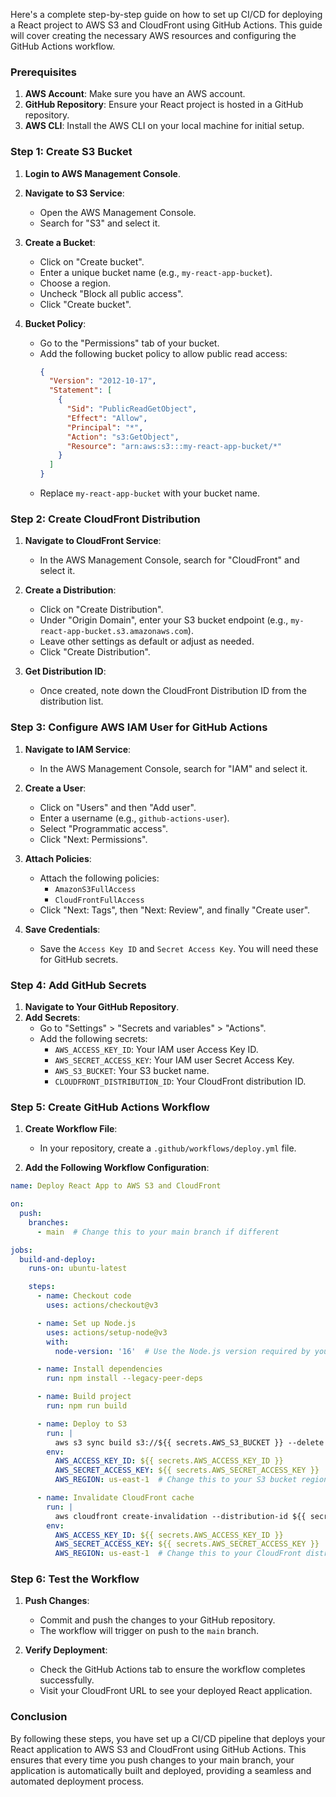 Here's a complete step-by-step guide on how to set up CI/CD for deploying a React project to AWS S3 and CloudFront using GitHub Actions. This guide will cover creating the necessary AWS resources and configuring the GitHub Actions workflow.

### Prerequisites

1. **AWS Account**: Make sure you have an AWS account.
2. **GitHub Repository**: Ensure your React project is hosted in a GitHub repository.
3. **AWS CLI**: Install the AWS CLI on your local machine for initial setup.

### Step 1: Create S3 Bucket

1. **Login to AWS Management Console**.
2. **Navigate to S3 Service**:
   - Open the AWS Management Console.
   - Search for "S3" and select it.

3. **Create a Bucket**:
   - Click on "Create bucket".
   - Enter a unique bucket name (e.g., `my-react-app-bucket`).
   - Choose a region.
   - Uncheck "Block all public access".
   - Click "Create bucket".

4. **Bucket Policy**:
   - Go to the "Permissions" tab of your bucket.
   - Add the following bucket policy to allow public read access:
     ```json
     {
       "Version": "2012-10-17",
       "Statement": [
         {
           "Sid": "PublicReadGetObject",
           "Effect": "Allow",
           "Principal": "*",
           "Action": "s3:GetObject",
           "Resource": "arn:aws:s3:::my-react-app-bucket/*"
         }
       ]
     }
     ```
   - Replace `my-react-app-bucket` with your bucket name.

### Step 2: Create CloudFront Distribution

1. **Navigate to CloudFront Service**:
   - In the AWS Management Console, search for "CloudFront" and select it.

2. **Create a Distribution**:
   - Click on "Create Distribution".
   - Under "Origin Domain", enter your S3 bucket endpoint (e.g., `my-react-app-bucket.s3.amazonaws.com`).
   - Leave other settings as default or adjust as needed.
   - Click "Create Distribution".

3. **Get Distribution ID**:
   - Once created, note down the CloudFront Distribution ID from the distribution list.

### Step 3: Configure AWS IAM User for GitHub Actions

1. **Navigate to IAM Service**:
   - In the AWS Management Console, search for "IAM" and select it.

2. **Create a User**:
   - Click on "Users" and then "Add user".
   - Enter a username (e.g., `github-actions-user`).
   - Select "Programmatic access".
   - Click "Next: Permissions".

3. **Attach Policies**:
   - Attach the following policies:
     - `AmazonS3FullAccess`
     - `CloudFrontFullAccess`
   - Click "Next: Tags", then "Next: Review", and finally "Create user".

4. **Save Credentials**:
   - Save the `Access Key ID` and `Secret Access Key`. You will need these for GitHub secrets.

### Step 4: Add GitHub Secrets

1. **Navigate to Your GitHub Repository**.
2. **Add Secrets**:
   - Go to "Settings" > "Secrets and variables" > "Actions".
   - Add the following secrets:
     - `AWS_ACCESS_KEY_ID`: Your IAM user Access Key ID.
     - `AWS_SECRET_ACCESS_KEY`: Your IAM user Secret Access Key.
     - `AWS_S3_BUCKET`: Your S3 bucket name.
     - `CLOUDFRONT_DISTRIBUTION_ID`: Your CloudFront distribution ID.

### Step 5: Create GitHub Actions Workflow

1. **Create Workflow File**:
   - In your repository, create a `.github/workflows/deploy.yml` file.

2. **Add the Following Workflow Configuration**:

```yaml
name: Deploy React App to AWS S3 and CloudFront

on:
  push:
    branches:
      - main  # Change this to your main branch if different

jobs:
  build-and-deploy:
    runs-on: ubuntu-latest

    steps:
      - name: Checkout code
        uses: actions/checkout@v3

      - name: Set up Node.js
        uses: actions/setup-node@v3
        with:
          node-version: '16'  # Use the Node.js version required by your project

      - name: Install dependencies
        run: npm install --legacy-peer-deps

      - name: Build project
        run: npm run build

      - name: Deploy to S3
        run: |
          aws s3 sync build s3://${{ secrets.AWS_S3_BUCKET }} --delete
        env:
          AWS_ACCESS_KEY_ID: ${{ secrets.AWS_ACCESS_KEY_ID }}
          AWS_SECRET_ACCESS_KEY: ${{ secrets.AWS_SECRET_ACCESS_KEY }}
          AWS_REGION: us-east-1  # Change this to your S3 bucket region

      - name: Invalidate CloudFront cache
        run: |
          aws cloudfront create-invalidation --distribution-id ${{ secrets.CLOUDFRONT_DISTRIBUTION_ID }} --paths "/*"
        env:
          AWS_ACCESS_KEY_ID: ${{ secrets.AWS_ACCESS_KEY_ID }}
          AWS_SECRET_ACCESS_KEY: ${{ secrets.AWS_SECRET_ACCESS_KEY }}
          AWS_REGION: us-east-1  # Change this to your CloudFront distribution region


```

### Step 6: Test the Workflow

1. **Push Changes**:
   - Commit and push the changes to your GitHub repository.
   - The workflow will trigger on push to the `main` branch.

2. **Verify Deployment**:
   - Check the GitHub Actions tab to ensure the workflow completes successfully.
   - Visit your CloudFront URL to see your deployed React application.

### Conclusion

By following these steps, you have set up a CI/CD pipeline that deploys your React application to AWS S3 and CloudFront using GitHub Actions. This ensures that every time you push changes to your main branch, your application is automatically built and deployed, providing a seamless and automated deployment process.
